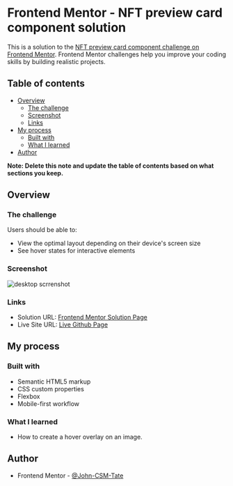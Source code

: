 # Frontend Mentor - NFT preview card component solution

This is a solution to the [NFT preview card component challenge on Frontend Mentor](https://www.frontendmentor.io/challenges/nft-preview-card-component-SbdUL_w0U). Frontend Mentor challenges help you improve your coding skills by building realistic projects. 

## Table of contents

- [Overview](#overview)
  - [The challenge](#the-challenge)
  - [Screenshot](#screenshot)
  - [Links](#links)
- [My process](#my-process)
  - [Built with](#built-with)
  - [What I learned](#what-i-learned)
- [Author](#author)

**Note: Delete this note and update the table of contents based on what sections you keep.**

## Overview

### The challenge

Users should be able to:

- View the optimal layout depending on their device's screen size
- See hover states for interactive elements

### Screenshot

![desktop scrrenshot](./screenshot-desktop.png)

### Links

- Solution URL: [Frontend Mentor Solution Page](https://www.frontendmentor.io/solutions/nft-preview-card-component-SUKlpxZRh)
- Live Site URL: [Live Github Page](https://john-csm-tate.github.io/fem-nft-preview-card-component/)

## My process

### Built with

- Semantic HTML5 markup
- CSS custom properties
- Flexbox
- Mobile-first workflow

### What I learned

- How to create a hover overlay on an image. 

## Author

- Frontend Mentor - [@John-CSM-Tate](https://www.frontendmentor.io/profile/John-CSM-Tate)
